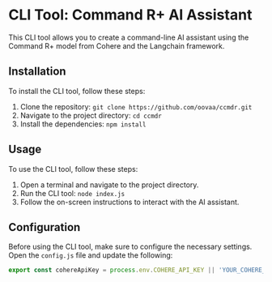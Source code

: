 # CLI Tool: Command R+ AI Assistant

This CLI tool allows you to create a command-line AI assistant using the Command R+ model from Cohere and the Langchain framework.

## Installation

To install the CLI tool, follow these steps:

1. Clone the repository: `git clone https://github.com/oovaa/ccmdr.git`
2. Navigate to the project directory: `cd ccmdr`
3. Install the dependencies: `npm install`

## Usage

To use the CLI tool, follow these steps:

1. Open a terminal and navigate to the project directory.
2. Run the CLI tool: `node index.js`
3. Follow the on-screen instructions to interact with the AI assistant.

## Configuration

Before using the CLI tool, make sure to configure the necessary settings. Open the `config.js` file and update the following:

```javascript
export const cohereApiKey = process.env.COHERE_API_KEY || 'YOUR_COHERE_API_KEY';


